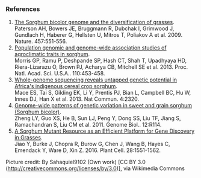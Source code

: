 ### References

1.  [The Sorghum bicolor genome and the diversification of
    grasses](http://europepmc.org/abstract/MED/19189423).\
    Paterson AH, Bowers JE, Bruggmann R, Dubchak I, Grimwood J, Gundlach
    H, Haberer G, Hellsten U, Mitros T, Poliakov A et al. 2009. Nature.
    457:551-556.
2.  [Population genomic and genome-wide association studies of
    agroclimatic traits in
    sorghum](http://europepmc.org/abstract/MED/23267105).\
    Morris GP, Ramu P, Deshpande SP, Hash CT, Shah T, Upadhyaya HD,
    Riera-Lizarazu O, Brown PJ, Acharya CB, Mitchell SE et al. 2013.
    Proc. Natl. Acad. Sci. U.S.A.. 110:453-458.
3.  [Whole-genome sequencing reveals untapped genetic potential in
    Africa\'s indigenous cereal crop
    sorghum](http://europepmc.org/abstract/MED/23982223).\
    Mace ES, Tai S, Gilding EK, Li Y, Prentis PJ, Bian L, Campbell BC,
    Hu W, Innes DJ, Han X et al. 2013. Nat Commun. 4:2320.
4.  [Genome-wide patterns of genetic variation in sweet and grain
    sorghum (Sorghum
    bicolor)](http://europepmc.org/abstract/MED/22104744).\
    Zheng LY, Guo XS, He B, Sun LJ, Peng Y, Dong SS, Liu TF, Jiang S,
    Ramachandran S, Liu CM et al. 2011. Genome Biol.. 12:R114.
5.  [A Sorghum Mutant Resource as an Efficient Platform for Gene
    Discovery in Grasses](http://europepmc.org/abstract/MED/27354556).\
    Jiao Y, Burke J, Chopra R, Burow G, Chen J, Wang B, Hayes C,
    Emendack Y, Ware D, Xin Z. 2016. Plant Cell. 28:1551-1562.

Picture credit: By Sahaquiel9102 (Own work) \[CC BY 3.0
(<http://creativecommons.org/licenses/by/3.0>)\], via Wikimedia Commons
